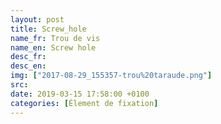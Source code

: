 ```yaml
---
layout: post
title: Screw_hole
name_fr: Trou de vis
name_en: Screw hole
desc_fr: 
desc_en: 
img: ["2017-08-29_155357-trou%20taraude.png"]
src: 
date: 2019-03-15 17:58:00 +0100
categories: [Élement de fixation]
---
```

